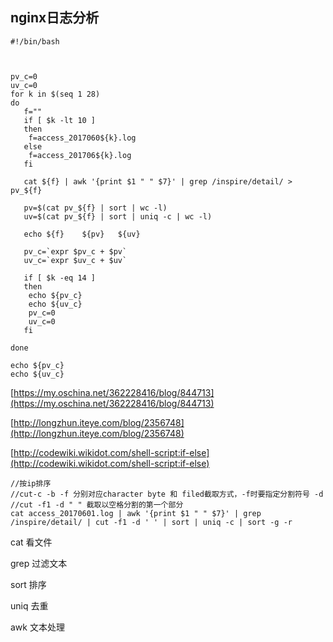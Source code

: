 ## nginx日志分析

    #!/bin/bash



    pv_c=0
    uv_c=0
    for k in $(seq 1 28)
    do
       f=""
       if [ $k -lt 10 ]
       then
        f=access_2017060${k}.log
       else
        f=access_201706${k}.log
       fi

       cat ${f} | awk '{print $1 " " $7}' | grep /inspire/detail/ > pv_${f}

       pv=$(cat pv_${f} | sort | wc -l)
       uv=$(cat pv_${f} | sort | uniq -c | wc -l)

       echo ${f}    ${pv}   ${uv} 

       pv_c=`expr $pv_c + $pv`
       uv_c=`expr $uv_c + $uv`

       if [ $k -eq 14 ]
       then
        echo ${pv_c}
        echo ${uv_c}
        pv_c=0
        uv_c=0
       fi

    done

    echo ${pv_c}
    echo ${uv_c}

[https://my.oschina.net/362228416/blog/844713](https://my.oschina.net/362228416/blog/844713)

[http://longzhun.iteye.com/blog/2356748](http://longzhun.iteye.com/blog/2356748)

[http://codewiki.wikidot.com/shell-script:if-else](http://codewiki.wikidot.com/shell-script:if-else)

```
//按ip排序
//cut-c -b -f 分别对应character byte 和 filed截取方式，-f时要指定分割符号 -d
//cut -f1 -d " " 截取以空格分割的第一个部分
cat access_20170601.log | awk '{print $1 " " $7}' | grep /inspire/detail/ | cut -f1 -d ' ' | sort | uniq -c | sort -g -r
```

cat 看文件

grep 过滤文本

sort 排序

uniq 去重

awk 文本处理

